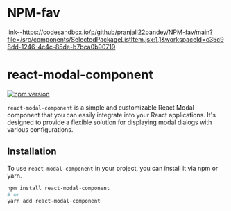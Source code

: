 # NPM-fav
link--https://codesandbox.io/p/github/pranjali22pandey/NPM-fav/main?file=/src/components/SelectedPackageListItem.jsx:1,1&workspaceId=c35c98dd-1246-4c4c-85de-b7bca0b90719
# react-modal-component

[![npm version](https://badge.fury.io/js/react-modal-component.svg)](https://badge.fury.io/js/react-modal-component)

`react-modal-component` is a simple and customizable React Modal component that you can easily integrate into your React applications. It's designed to provide a flexible solution for displaying modal dialogs with various configurations.

## Installation

To use `react-modal-component` in your project, you can install it via npm or yarn.

```bash
npm install react-modal-component
# or
yarn add react-modal-component

